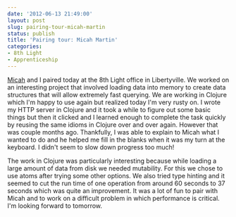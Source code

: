 ```yaml
---
date: '2012-06-13 21:49:00'
layout: post
slug: pairing-tour-micah-martin
status: publish
title: 'Pairing tour: Micah Martin'
categories:
- 8th Light
- Apprenticeship 
---
```


[Micah](http://www.8thlight.com/our-team/micah-martin) and I paired today at the 8th Light office in Libertyville. We worked on an interesting project that involved loading data into memory to create data structures that will allow extremely fast querying. We are working in Clojure which I'm happy to use again but realized today I'm very rusty on. I wrote my HTTP server in Clojure and it took a while to figure out some basic things but then it clicked and I learned enough to complete the task quickly by reusing the same idioms in Clojure over and over again. However that was couple months ago. Thankfully, I was able to explain to Micah what I wanted to do and he helped me fill in the blanks when it was my turn at the keyboard. I didn't seem to slow down progress too much!

The work in Clojure was particularly interesting because while loading a large amount of data from disk we needed mutability. For this we chose to use atoms after trying some other options. We also tried type hinting and it seemed to cut the run time of one operation from around 60 seconds to 37 seconds which was quite an improvement. It was a lot of fun to pair with Micah and to work on a difficult problem in which performance is critical. I'm looking forward to tomorrow.
